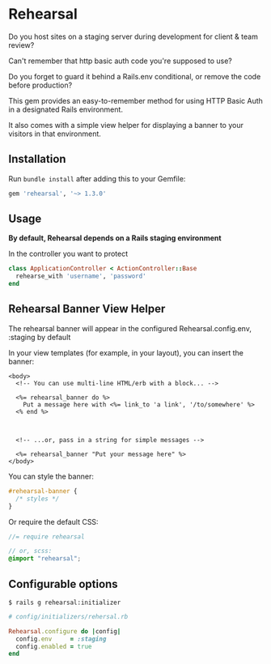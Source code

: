 # Rehearsal

Do you host sites on a staging server during development for client & team review?

Can't remember that http basic auth code you're supposed to use?

Do you forget to guard it behind a Rails.env conditional, or remove the code before production?

This gem provides an easy-to-remember method for using HTTP Basic Auth in a designated Rails environment.

It also comes with a simple view helper for displaying a banner to your visitors in that environment.

## Installation

Run `bundle install` after adding this to your Gemfile:

```ruby
gem 'rehearsal', '~> 1.3.0'
```

## Usage

**By default, Rehearsal depends on a Rails staging environment**

In the controller you want to protect

```ruby
class ApplicationController < ActionController::Base
  rehearse_with 'username', 'password'
end
```

## Rehearsal Banner View Helper

The rehearsal banner will appear in the configured Rehearsal.config.env, :staging by default

In your view templates (for example, in your layout), you can insert the banner:

```erb
<body>
  <!-- You can use multi-line HTML/erb with a block... -->
  
  <%= rehearsal_banner do %>
    Put a message here with <%= link_to 'a link', '/to/somewhere' %>
  <% end %>



  <!-- ...or, pass in a string for simple messages -->
  
  <%= rehearsal_banner "Put your message here" %>
</body>
```

You can style the banner:

```css
#rehearsal-banner {
  /* styles */
}
```

Or require the default CSS:

```scss
//= require rehearsal

// or, scss:
@import "rehearsal";
```

## Configurable options

```
$ rails g rehearsal:initializer
```

```ruby
# config/initializers/rehersal.rb

Rehearsal.configure do |config|
  config.env     = :staging
  config.enabled = true
end
```
